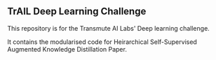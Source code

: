 ## TrAIL Deep Learning Challenge

This repository is for the Transmute AI Labs' Deep learning challenge.  

It contains the modularised code for Heirarchical Self-Supervised Augmented Knowledge Distillation Paper.


